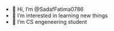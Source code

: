 - 👋 Hi, I’m @SadafFatima0786
- 👀 I’m interested in learning new things
- 💞️ I’m CS engeneering student
<!---
SadafFatima0786/SadafFatima0786 is a ✨ special ✨ repository because its `README.md` (this file) appears on your GitHub profile.
You can click the Preview link to take a look at your changes.
--->
